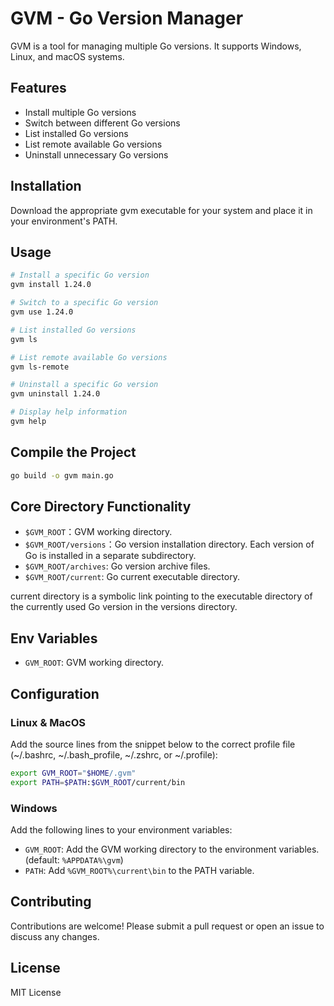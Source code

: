 # GVM - Go Version Manager

GVM is a tool for managing multiple Go versions. It supports Windows, Linux, and macOS systems.

## Features

- Install multiple Go versions
- Switch between different Go versions
- List installed Go versions
- List remote available Go versions
- Uninstall unnecessary Go versions

## Installation

Download the appropriate gvm executable for your system and place it in your environment's PATH.


## Usage

```bash
# Install a specific Go version
gvm install 1.24.0

# Switch to a specific Go version
gvm use 1.24.0

# List installed Go versions
gvm ls

# List remote available Go versions
gvm ls-remote

# Uninstall a specific Go version
gvm uninstall 1.24.0

# Display help information
gvm help
```

## Compile the Project

```bash
go build -o gvm main.go
```

## Core Directory Functionality

- `$GVM_ROOT`：GVM working directory.
- `$GVM_ROOT/versions`：Go version installation directory. Each version of Go is installed in a separate subdirectory.
- `$GVM_ROOT/archives`: Go version archive files.
- `$GVM_ROOT/current`: Go current executable directory.

current directory is a symbolic link pointing to the executable directory of the currently used Go version in the versions directory.

## Env Variables

- `GVM_ROOT`: GVM working directory.

## Configuration

### Linux & MacOS

Add the source lines from the snippet below to the correct profile file (~/.bashrc, ~/.bash_profile, ~/.zshrc, or ~/.profile):

```bash
export GVM_ROOT="$HOME/.gvm" 
export PATH=$PATH:$GVM_ROOT/current/bin
```

### Windows

Add the following lines to your environment variables:

- `GVM_ROOT`: Add the GVM working directory to the environment variables. (default: `%APPDATA%\gvm`)
- `PATH`: Add `%GVM_ROOT%\current\bin` to the PATH variable.

## Contributing

Contributions are welcome! Please submit a pull request or open an issue to discuss any changes.

## License

MIT License